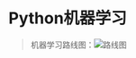# Python机器学习

> 机器学习路线图：![路线图](https://gitee.com/zr001/writeimges/raw/master/img/%E6%9C%AA%E5%91%BD%E5%90%8D%E7%BB%98%E5%9B%BE.png)